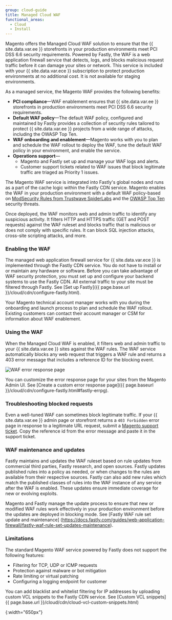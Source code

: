 ```yaml
---
group: cloud-guide
title: Managed Cloud WAF
functional_areas:
  - Cloud
  - Install
---
```


Magento offers the Managed Cloud WAF solution to ensure that the {{ site.data.var.ee }} storefronts in your production environments meet PCI DSS 6.6 security requirements. Powered by Fastly, the WAF is a web application firewall service that detects, logs, and blocks malicious request traffic before it can damage your sites or network. This service is included with your {{ site.data.var.ece }} subscription to protect production environments at no additional cost. It is not available for staging environments.

As a managed service, the Magento WAF provides the following benefits: 
- **PCI compliance**—WAF enablement ensures that {{ site.data.var.ee }} storefronts in production environments meet PCI DSS 6.6 security requirements.
- **Default WAF policy**—The default WAF policy, configured and maintained by Fastly provides a collection of security rules tailored to protect {{ site.data.var.ee }} projects from a wide range of attacks, including the OWASP Top Ten.
- **WAF onboarding and enablement**—Magento works with you to plan and schedule the WAF rollout to deploy the WAF, tune the default WAF policy in your environment, and enable the service.
- **Operations support**—
  - Magento and Fastly set up and manage your WAF logs and alerts.
  - Customer support tickets related to WAF issues that block legitimate traffic are triaged as Priority 1 issues. 

The Magento WAF service is integrated into Fastly's global nodes and runs as a part of the cache logic within the Fastly CDN service. Magento enables the WAF in your production environment with a default WAF policy-based on [ModSecurity Rules from Trustwave SpiderLabs](https://www.trustwave.com/Products/Application-Security/ModSecurity-Rules-and-Support/) and the [OWASP Top Ten](https://www.owasp.org/index.php/Top_Ten) security threats.


Once deployed, the WAF monitors web and admin traffic to identify any suspicious activity. It filters HTTP and HTTPS traffic (GET and POST requests) against the WAF ruleset and blocks traffic that is malicious or does not comply with specific rules. It can block SQL injection attacks, cross-site scripting attacks, and more.


### Enabling the WAF

The managed web application firewall service for {{ site.data.var.ece }} is implemented through the Fastly CDN service. You do not have to install or or maintain any hardware or software. Before you can take advantage of WAF security protection, you must set up and configure your backend systems to use the Fastly CDN.  All external traffic to your site must be filtered through Fastly. See [Set up Fastly]({{ page.base.url }}/cloud/cdn/configure-fastly.html).


Your Magento technical account manager works with you during the onboarding and launch process to plan and schedule the WAF rollout. Existing customers can contact their account manager or CSM for information about WAF enablement.

### Using the WAF 

When the Managed Cloud WAF is enabled, it filters web and admin traffic to your {{ site.data.var.ee }} sites against the WAF rules. The WAF service automatically blocks any web request that triggers a WAF rule and returns a 403 error message that includes a reference ID for the blocking event.

![WAF error response page]

You can customize the error response page for your sites from the Magento Admin UI. See [Create a custom error response page]({{ page.baseurl }}/cloud/cdn/configure-fastly.html#fastly-errpg).


### Troubleshooting blocked requests

Even a well-tuned WAF can sometimes block legitimate traffic.  If your {{ site.data.var.ee }} admin page or storefront returns a `403 Forbidden` error page in response to a legitimate URL request, submit a [Magento support ticket](https://support.magento.com/hc/en-us/articles/360000913794#submit-ticket). Copy the reference id from the error message and paste it in the support ticket. 


### WAF maintenance and updates

Fastly maintains and updates the WAF ruleset based on rule updates from commercial third parties, Fastly research, and open sources. Fastly updates published rules into a policy as needed, or when changes to the rules are available from their respective sources. Fastly can also add new rules which match the published classes of rules into the WAF instance of any service after the WAF is enabled. These updates ensure immediate coverage for new or evolving exploits.

Magento and Fastly manage the update process to ensure that new or modified WAF rules work effectively in your production environment before the updates are deployed in blocking mode. See [Fastly WAF rule set update and maintenance] (https://docs.fastly.com/guides/web-application-firewall/fastly-waf-rule-set-updates-maintenance).


### Limitations

The standard Magento WAF service powered by Fastly does not support the following features:

- Filtering for TCP, UDP or ICMP requests
- Protection against malware or bot mitigation
- Rate limiting or virtual patching
- Configuring a logging endpoint for customer

You can add blacklist and whitelist filtering for IP addresses by uploading custom VCL snippets to the Fastly CDN service. See [Custom VCL snippets]{{ page.base.url }}/cloud/cdn/cloud-vcl-custom-snippets.html)


[WAF error response page]: {{site.baseurl}}/common/images/cloud/cloud-fastly-waf-403-error.png
{:width="650px"}


